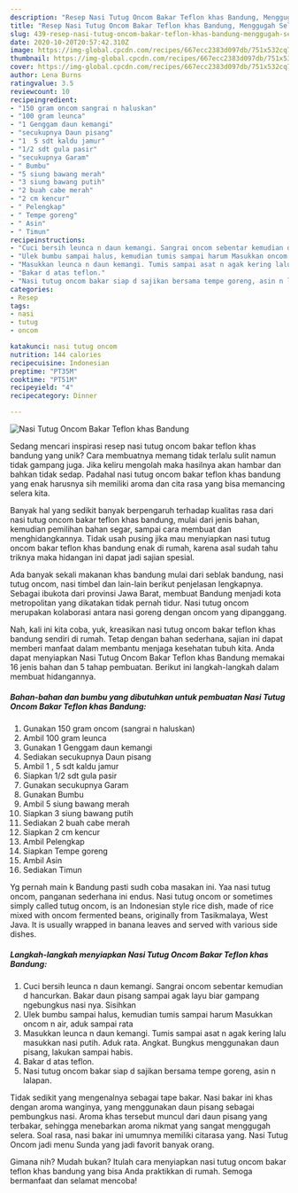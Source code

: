 ```yaml
---
description: "Resep Nasi Tutug Oncom Bakar Teflon khas Bandung, Menggugah Selera"
title: "Resep Nasi Tutug Oncom Bakar Teflon khas Bandung, Menggugah Selera"
slug: 439-resep-nasi-tutug-oncom-bakar-teflon-khas-bandung-menggugah-selera
date: 2020-10-20T20:57:42.310Z
image: https://img-global.cpcdn.com/recipes/667ecc2383d097db/751x532cq70/nasi-tutug-oncom-bakar-teflon-khas-bandung-foto-resep-utama.jpg
thumbnail: https://img-global.cpcdn.com/recipes/667ecc2383d097db/751x532cq70/nasi-tutug-oncom-bakar-teflon-khas-bandung-foto-resep-utama.jpg
cover: https://img-global.cpcdn.com/recipes/667ecc2383d097db/751x532cq70/nasi-tutug-oncom-bakar-teflon-khas-bandung-foto-resep-utama.jpg
author: Lena Burns
ratingvalue: 3.5
reviewcount: 10
recipeingredient:
- "150 gram oncom sangrai n haluskan"
- "100 gram leunca"
- "1 Genggam daun kemangi"
- "secukupnya Daun pisang"
- "1  5 sdt kaldu jamur"
- "1/2 sdt gula pasir"
- "secukupnya Garam"
- " Bumbu"
- "5 siung bawang merah"
- "3 siung bawang putih"
- "2 buah cabe merah"
- "2 cm kencur"
- " Pelengkap"
- " Tempe goreng"
- " Asin"
- " Timun"
recipeinstructions:
- "Cuci bersih leunca n daun kemangi. Sangrai oncom sebentar kemudian d hancurkan. Bakar daun pisang sampai agak layu biar gampang ngebungkus nasi nya. Sisihkan"
- "Ulek bumbu sampai halus, kemudian tumis sampai harum Masukkan oncom n air, aduk sampai rata"
- "Masukkan leunca n daun kemangi. Tumis sampai asat n agak kering lalu masukkan nasi putih. Aduk rata. Angkat. Bungkus menggunakan daun pisang, lakukan sampai habis."
- "Bakar d atas teflon."
- "Nasi tutug oncom bakar siap d sajikan bersama tempe goreng, asin n lalapan."
categories:
- Resep
tags:
- nasi
- tutug
- oncom

katakunci: nasi tutug oncom 
nutrition: 144 calories
recipecuisine: Indonesian
preptime: "PT35M"
cooktime: "PT51M"
recipeyield: "4"
recipecategory: Dinner

---
```



![Nasi Tutug Oncom Bakar Teflon khas Bandung](https://img-global.cpcdn.com/recipes/667ecc2383d097db/751x532cq70/nasi-tutug-oncom-bakar-teflon-khas-bandung-foto-resep-utama.jpg)

Sedang mencari inspirasi resep nasi tutug oncom bakar teflon khas bandung yang unik? Cara membuatnya memang tidak terlalu sulit namun tidak gampang juga. Jika keliru mengolah maka hasilnya akan hambar dan bahkan tidak sedap. Padahal nasi tutug oncom bakar teflon khas bandung yang enak harusnya sih memiliki aroma dan cita rasa yang bisa memancing selera kita.

Banyak hal yang sedikit banyak berpengaruh terhadap kualitas rasa dari nasi tutug oncom bakar teflon khas bandung, mulai dari jenis bahan, kemudian pemilihan bahan segar, sampai cara membuat dan menghidangkannya. Tidak usah pusing jika mau menyiapkan nasi tutug oncom bakar teflon khas bandung enak di rumah, karena asal sudah tahu triknya maka hidangan ini dapat jadi sajian spesial.

Ada banyak sekali makanan khas bandung mulai dari seblak bandung, nasi tutug oncom, nasi timbel dan lain-lain berikut penjelasan lengkapnya. Sebagai ibukota dari provinsi Jawa Barat, membuat Bandung menjadi kota metropolitan yang dikatakan tidak pernah tidur. Nasi tutug oncom merupakan kolaborasi antara nasi goreng dengan oncom yang dipanggang.


Nah, kali ini kita coba, yuk, kreasikan nasi tutug oncom bakar teflon khas bandung sendiri di rumah. Tetap dengan bahan sederhana, sajian ini dapat memberi manfaat dalam membantu menjaga kesehatan tubuh kita. Anda dapat menyiapkan Nasi Tutug Oncom Bakar Teflon khas Bandung memakai 16 jenis bahan dan 5 tahap pembuatan. Berikut ini langkah-langkah dalam membuat hidangannya.

<!--inarticleads1-->

##### Bahan-bahan dan bumbu yang dibutuhkan untuk pembuatan Nasi Tutug Oncom Bakar Teflon khas Bandung:

1. Gunakan 150 gram oncom (sangrai n haluskan)
1. Ambil 100 gram leunca
1. Gunakan 1 Genggam daun kemangi
1. Sediakan secukupnya Daun pisang
1. Ambil 1 , 5 sdt kaldu jamur
1. Siapkan 1/2 sdt gula pasir
1. Gunakan secukupnya Garam
1. Gunakan  Bumbu
1. Ambil 5 siung bawang merah
1. Siapkan 3 siung bawang putih
1. Sediakan 2 buah cabe merah
1. Siapkan 2 cm kencur
1. Ambil  Pelengkap
1. Siapkan  Tempe goreng
1. Ambil  Asin
1. Sediakan  Timun


Yg pernah main k Bandung pasti sudh coba masakan ini. Yaa nasi tutug oncom, panganan sederhana ini endus. Nasi tutug oncom or sometimes simply called tutug oncom, is an Indonesian style rice dish, made of rice mixed with oncom fermented beans, originally from Tasikmalaya, West Java. It is usually wrapped in banana leaves and served with various side dishes. 

<!--inarticleads2-->

##### Langkah-langkah menyiapkan Nasi Tutug Oncom Bakar Teflon khas Bandung:

1. Cuci bersih leunca n daun kemangi. Sangrai oncom sebentar kemudian d hancurkan. Bakar daun pisang sampai agak layu biar gampang ngebungkus nasi nya. Sisihkan
1. Ulek bumbu sampai halus, kemudian tumis sampai harum Masukkan oncom n air, aduk sampai rata
1. Masukkan leunca n daun kemangi. Tumis sampai asat n agak kering lalu masukkan nasi putih. Aduk rata. Angkat. Bungkus menggunakan daun pisang, lakukan sampai habis.
1. Bakar d atas teflon.
1. Nasi tutug oncom bakar siap d sajikan bersama tempe goreng, asin n lalapan.


Tidak sedikit yang mengenalnya sebagai tape bakar. Nasi bakar ini khas dengan aroma wanginya, yang menggunakan daun pisang sebagai pembungkus nasi. Aroma khas tersebut muncul dari daun pisang yang terbakar, sehingga menebarkan aroma nikmat yang sangat menggugah selera. Soal rasa, nasi bakar ini umumnya memiliki citarasa yang. Nasi Tutug Oncom jadi menu Sunda yang jadi favorit banyak orang. 

Gimana nih? Mudah bukan? Itulah cara menyiapkan nasi tutug oncom bakar teflon khas bandung yang bisa Anda praktikkan di rumah. Semoga bermanfaat dan selamat mencoba!

